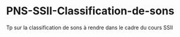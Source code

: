 # PNS-SSII-Classification-de-sons

Tp sur la classification de sons à rendre dans le cadre du cours SSII
